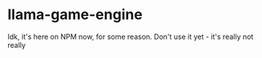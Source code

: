 # llama-game-engine

Idk, it's here on NPM now, for some reason.
Don't use it yet - it's really not really
